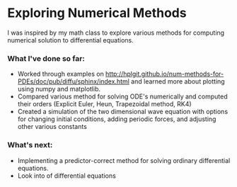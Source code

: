 # Exploring Numerical Methods

I was inspired by my math class to explore various methods for computing numerical solution to differential equations.

### What I've done so far:
* Worked through examples on http://hplgit.github.io/num-methods-for-PDEs/doc/pub/diffu/sphinx/index.html and learned more about plotting using numpy and matplotlib.
* Compared various method for solving ODE's numerically and computed their orders (Explicit Euler, Heun, Trapezoidal method, RK4)
* Created a simulation of the two dimensional wave equation with options for changing initial conditions, adding periodic forces, and adjusting other various constants

### What's next:
* Implementing a predictor-correct method for solving ordinary differential equations.
* Look into of differential equations